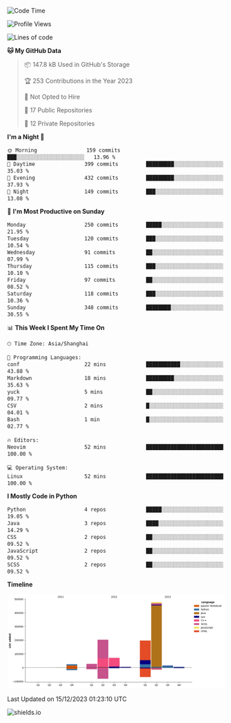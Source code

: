 <!--START_SECTION:waka-->
![Code Time](http://img.shields.io/badge/Code%20Time-367%20hrs%2036%20mins-blue)

![Profile Views](http://img.shields.io/badge/Profile%20Views-1-blue)

![Lines of code](https://img.shields.io/badge/From%20Hello%20World%20I%27ve%20Written-1.0%20million%20lines%20of%20code-blue)

**🐱 My GitHub Data** 

> 📦 147.8 kB Used in GitHub's Storage 
 > 
> 🏆 253 Contributions in the Year 2023
 > 
> 🚫 Not Opted to Hire
 > 
> 📜 17 Public Repositories 
 > 
> 🔑 12 Private Repositories 
 > 
**I'm a Night 🦉** 

```text
🌞 Morning                159 commits         ███░░░░░░░░░░░░░░░░░░░░░░   13.96 % 
🌆 Daytime                399 commits         █████████░░░░░░░░░░░░░░░░   35.03 % 
🌃 Evening                432 commits         █████████░░░░░░░░░░░░░░░░   37.93 % 
🌙 Night                  149 commits         ███░░░░░░░░░░░░░░░░░░░░░░   13.08 % 
```
📅 **I'm Most Productive on Sunday** 

```text
Monday                   250 commits         █████░░░░░░░░░░░░░░░░░░░░   21.95 % 
Tuesday                  120 commits         ███░░░░░░░░░░░░░░░░░░░░░░   10.54 % 
Wednesday                91 commits          ██░░░░░░░░░░░░░░░░░░░░░░░   07.99 % 
Thursday                 115 commits         ███░░░░░░░░░░░░░░░░░░░░░░   10.10 % 
Friday                   97 commits          ██░░░░░░░░░░░░░░░░░░░░░░░   08.52 % 
Saturday                 118 commits         ███░░░░░░░░░░░░░░░░░░░░░░   10.36 % 
Sunday                   348 commits         ████████░░░░░░░░░░░░░░░░░   30.55 % 
```


📊 **This Week I Spent My Time On** 

```text
🕑︎ Time Zone: Asia/Shanghai

💬 Programming Languages: 
conf                     22 mins             ███████████░░░░░░░░░░░░░░   43.88 % 
Markdown                 18 mins             █████████░░░░░░░░░░░░░░░░   35.63 % 
yuck                     5 mins              ██░░░░░░░░░░░░░░░░░░░░░░░   09.77 % 
CSV                      2 mins              █░░░░░░░░░░░░░░░░░░░░░░░░   04.01 % 
Bash                     1 min               █░░░░░░░░░░░░░░░░░░░░░░░░   02.77 % 

🔥 Editors: 
Neovim                   52 mins             █████████████████████████   100.00 % 

💻 Operating System: 
Linux                    52 mins             █████████████████████████   100.00 % 
```

**I Mostly Code in Python** 

```text
Python                   4 repos             █████░░░░░░░░░░░░░░░░░░░░   19.05 % 
Java                     3 repos             ████░░░░░░░░░░░░░░░░░░░░░   14.29 % 
CSS                      2 repos             ██░░░░░░░░░░░░░░░░░░░░░░░   09.52 % 
JavaScript               2 repos             ██░░░░░░░░░░░░░░░░░░░░░░░   09.52 % 
SCSS                     2 repos             ██░░░░░░░░░░░░░░░░░░░░░░░   09.52 % 
```



**Timeline**

![Lines of Code chart](https://raw.githubusercontent.com/kopp4/kopp4/main/assets/bar_graph.png)


 Last Updated on 15/12/2023 01:23:10 UTC
<!--END_SECTION:waka-->
![shields.io](https://img.shields.io/github/commit-activity/w/kopp4/kopp4?color=g&label=abusing%20bot&style=flat-square)
